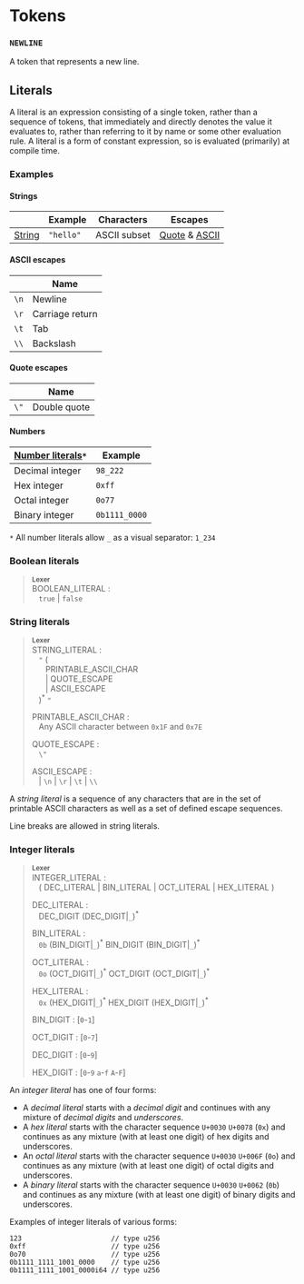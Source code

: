 # Tokens

### `NEWLINE`

A token that represents a new line.

## Literals

A literal is an expression consisting of a single token, rather than a sequence
of tokens, that immediately and directly denotes the value it evaluates to,
rather than referring to it by name or some other evaluation rule. A literal is
a form of constant expression, so is evaluated (primarily) at compile time.

### Examples

#### Strings

|                                              | Example         | Characters  | Escapes             |
|----------------------------------------------|-----------------|-------------|---------------------|
| [String](#string-literals)                   | `"hello"`       | ASCII subset | [Quote](#quote-escapes) & [ASCII](#ascii-escapes) |


#### ASCII escapes

|   | Name |
|---|------|
| `\n` | Newline |
| `\r` | Carriage return |
| `\t` | Tab |
| `\\` | Backslash |

#### Quote escapes

|   | Name |
|---|------|
| `\"` | Double quote |

#### Numbers

| [Number literals](#number-literals)`*` | Example |
|----------------------------------------|---------|
| Decimal integer | `98_222` |
| Hex integer | `0xff` |
| Octal integer | `0o77` |
| Binary integer | `0b1111_0000` |

`*` All number literals allow `_` as a visual separator: `1_234`

### Boolean literals
> **<sup>Lexer</sup>**\
> BOOLEAN_LITERAL :\
> &nbsp;&nbsp; `true` | `false`

### String literals

> **<sup>Lexer</sup>**\
> STRING_LITERAL :\
> &nbsp;&nbsp; `"` (\
> &nbsp;&nbsp; &nbsp;&nbsp; PRINTABLE_ASCII_CHAR\
> &nbsp;&nbsp; &nbsp;&nbsp; | QUOTE_ESCAPE\
> &nbsp;&nbsp; &nbsp;&nbsp; | ASCII_ESCAPE\
> &nbsp;&nbsp; )<sup>\*</sup> `"`
>
> PRINTABLE_ASCII_CHAR :\
> &nbsp;&nbsp; Any ASCII character between `0x1F` and `0x7E`
>
> QUOTE_ESCAPE :\
> &nbsp;&nbsp; `\"`
>
> ASCII_ESCAPE :\
> &nbsp;&nbsp; | `\n` | `\r` | `\t` | `\\`
>


A _string literal_ is a sequence of any characters that are in the set of
printable ASCII characters as well as a set of defined escape sequences.

Line breaks are allowed in string literals.


### Integer literals

> **<sup>Lexer</sup>**\
> INTEGER_LITERAL :\
> &nbsp;&nbsp; ( DEC_LITERAL | BIN_LITERAL | OCT_LITERAL | HEX_LITERAL )
>
> DEC_LITERAL :\
> &nbsp;&nbsp; DEC_DIGIT (DEC_DIGIT|`_`)<sup>\*</sup>
>
> BIN_LITERAL :\
> &nbsp;&nbsp; `0b` (BIN_DIGIT|`_`)<sup>\*</sup> BIN_DIGIT (BIN_DIGIT|`_`)<sup>\*</sup>
>
> OCT_LITERAL :\
> &nbsp;&nbsp; `0o` (OCT_DIGIT|`_`)<sup>\*</sup> OCT_DIGIT (OCT_DIGIT|`_`)<sup>\*</sup>
>
> HEX_LITERAL :\
> &nbsp;&nbsp; `0x` (HEX_DIGIT|`_`)<sup>\*</sup> HEX_DIGIT (HEX_DIGIT|`_`)<sup>\*</sup>
>
> BIN_DIGIT : \[`0`-`1`]
>
> OCT_DIGIT : \[`0`-`7`]
>
> DEC_DIGIT : \[`0`-`9`]
>
> HEX_DIGIT : \[`0`-`9` `a`-`f` `A`-`F`]
>

An _integer literal_ has one of four forms:

* A _decimal literal_ starts with a *decimal digit* and continues with any
  mixture of *decimal digits* and _underscores_.
* A _hex literal_ starts with the character sequence `U+0030` `U+0078`
  (`0x`) and continues as any mixture (with at least one digit) of hex digits
  and underscores.
* An _octal literal_ starts with the character sequence `U+0030` `U+006F`
  (`0o`) and continues as any mixture (with at least one digit) of octal digits
  and underscores.
* A _binary literal_ starts with the character sequence `U+0030` `U+0062`
  (`0b`) and continues as any mixture (with at least one digit) of binary digits
  and underscores.



Examples of integer literals of various forms:

```fe,ignore
123                      // type u256
0xff                     // type u256
0o70                     // type u256
0b1111_1111_1001_0000    // type u256
0b1111_1111_1001_0000i64 // type u256
```
